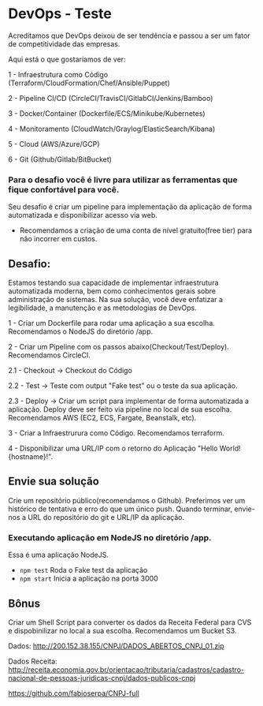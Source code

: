 # DevOps - Teste
Acreditamos que DevOps deixou de ser tendência e passou a ser um fator de competitividade das empresas.

Aqui está o que gostaríamos de ver:

1 - Infraestrutura como Código (Terraform/CloudFormation/Chef/Ansible/Puppet)

2 - Pipeline CI/CD (CircleCI/TravisCI/GitlabCI/Jenkins/Bamboo) 

3 - Docker/Container (Dockerfile/ECS/Minikube/Kubernetes) 

4 - Monitoramento (CloudWatch/Graylog/ElasticSearch/Kibana) 

5 - Cloud (AWS/Azure/GCP) 

6 - Git (Github/Gitlab/BitBucket) 

### Para o desafio você é livre para utilizar as ferramentas que fique confortável para você.

Seu desafio é criar um pipeline para implementação da aplicação de forma automatizada e disponibilizar acesso via web.

* Recomendamos a criação de uma conta de nível gratuito(free tier) para não incorrer em custos.

## Desafio:

Estamos testando sua capacidade de implementar infraestrutura automatizada moderna, bem como conhecimentos gerais sobre administração de sistemas. Na sua solução, você deve enfatizar a legibilidade, a manutenção e as metodologias de DevOps.

1 - Criar um Dockerfile para rodar uma aplicação a sua escolha. Recomendamos o NodeJS do diretório /app.

2 - Criar um Pipeline com os passos abaixo(Checkout/Test/Deploy). Recomendamos CircleCI.

2.1 - Checkout -> Checkout do Código

2.2 - Test -> Teste com output "Fake test" ou o teste da sua aplicação.

2.3 - Deploy -> Criar um script para implementar de forma automatizada a aplicação. Deploy deve ser feito via pipeline no local 
de sua escolha. Recomendamos AWS (EC2, ECS, Fargate, Beanstalk, etc).

3 - Criar a Infraestrurura como Código. Recomendamos terraform.

4 - Disponibilizar uma URL/IP com o retorno do Aplicação "Hello World! {hostname}!".

## Envie sua solução
Crie um repositório público(recomendamos o Github). Preferimos ver um histórico de tentativa e erro do que um único push. Quando terminar, envie-nos a URL do repositório do git e URL/IP da aplicação.

### Executando aplicação em NodeJS no diretório /app.
Essa é uma aplicação NodeJS.

- `npm test` Roda o Fake test da aplicação
- `npm start` Inicia a aplicação na porta 3000

## Bônus
Criar um Shell Script para converter os dados da Receita Federal para CVS e dispobinilizar no local a sua escolha. Recomendamos um Bucket S3.

Dados: http://200.152.38.155/CNPJ/DADOS_ABERTOS_CNPJ_01.zip

Dados Receita: http://receita.economia.gov.br/orientacao/tributaria/cadastros/cadastro-nacional-de-pessoas-juridicas-cnpj/dados-publicos-cnpj

https://github.com/fabioserpa/CNPJ-full
